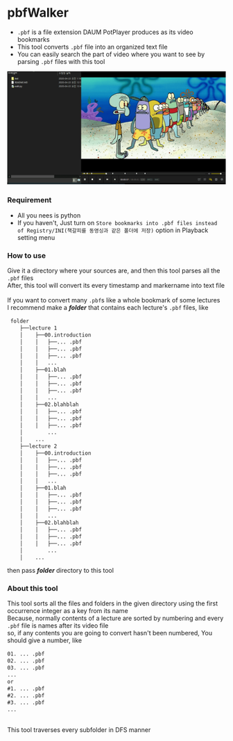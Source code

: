 # pbfWalker
- `.pbf` is a file extension DAUM PotPlayer produces as its video bookmarks
- This tool converts `.pbf` file into an organized text file
- You can easily search the part of video where you want to see by parsing `.pbf` files with this tool
<img src="https://raw.githubusercontent.com/Sessho-maru/pbfWalker/master/example.gif" />

### Requirement
- All you nees is python
- If you haven't, Just turn on `Store bookmarks into .pbf files instead of Registry/INI(책갈피를 동영싱과 같은 폴더에 저장)` option in Playback setting menu
### How to use
Give it a directory where your sources are, and then this tool parses all the `.pbf` files</br>
After, this tool will convert its every timestamp and markername into text file</br></br>
If you want to convert many `.pbf`s like a whole bookmark of some lectures</br>
I recommend make a __*folder*__ that contains each lecture's `.pbf` files, like</br>
```
 folder
    ├──lecture 1
    │    ├──00.introduction
    │    │   ├──... .pbf
    │    │   ├──... .pbf
    │    │   ├──... .pbf
    │    │   ...
    │    ├──01.blah
    │    │   ├──... .pbf
    │    │   ├──... .pbf
    │    │   ├──... .pbf
    │    │   ...
    │    ├──02.blahblah
    │    │   ├──... .pbf
    │    │   ├──... .pbf
    │    │   ├──... .pbf
    │        ...
    │    ...
    ├──lecture 2
    │    ├──00.introduction
    │    │   ├──... .pbf
    │    │   ├──... .pbf
    │    │   ├──... .pbf
    │    │   ...
    │    ├──01.blah
    │    │   ├──... .pbf
    │    │   ├──... .pbf
    │    │   ├──... .pbf
    │    │   ...
    │    ├──02.blahblah
    │    │   ├──... .pbf
    │    │   ├──... .pbf
    │    │   ├──... .pbf
    │        ...
    │    ...

```
then pass __*folder*__ directory to this tool

### About this tool
This tool sorts all the files and folders in the given directory using the first occurrence integer as a key from its name</br>
Because, normally contents of a lecture are sorted by numbering and every `.pbf` file is names after its video file</br>
so, if any contents you are going to convert hasn't been numbered, You should give a number, like</br>
```
01. ... .pbf
02. ... .pbf
03. ... .pbf
...
or
#1. ... .pbf
#2. ... .pbf
#3. ... .pbf
...
```
</br>
This tool traverses every subfolder in DFS manner